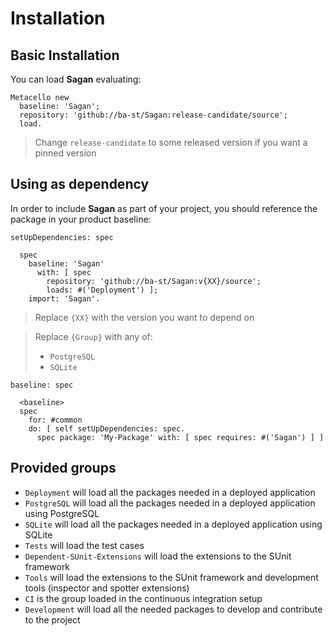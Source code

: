 # Installation

## Basic Installation

You can load **Sagan** evaluating:

```smalltalk
Metacello new
  baseline: 'Sagan';
  repository: 'github://ba-st/Sagan:release-candidate/source';
  load.
```

> Change `release-candidate` to some released version if you want a pinned version

## Using as dependency

In order to include **Sagan** as part of your project, you should reference the
package in your product baseline:

```smalltalk
setUpDependencies: spec

  spec
    baseline: 'Sagan'
      with: [ spec
        repository: 'github://ba-st/Sagan:v{XX}/source';
        loads: #('Deployment') ];
    import: 'Sagan'.
```

> Replace `{XX}` with the version you want to depend on

> Replace `{Group}` with any of:
> - `PostgreSQL`
> - `SQLite`

```smalltalk
baseline: spec

  <baseline>
  spec
    for: #common
    do: [ self setUpDependencies: spec.
      spec package: 'My-Package' with: [ spec requires: #('Sagan') ] ]
```

## Provided groups

- `Deployment` will load all the packages needed in a deployed application
- `PostgreSQL` will load all the packages needed in a deployed application using
  PostgreSQL
- `SQLite` will load all the packages needed in a deployed application using SQLite
- `Tests` will load the test cases
- `Dependent-SUnit-Extensions` will load the extensions to the SUnit framework
- `Tools` will load the extensions to the SUnit framework and development tools
  (inspector and spotter extensions)
- `CI` is the group loaded in the continuous integration setup
- `Development` will load all the needed packages to develop and contribute to
  the project
